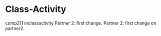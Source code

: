 # Class-Activity
comp211 inclassactivity
Partner 2: first change.
Partner 2: first change on partner2.
